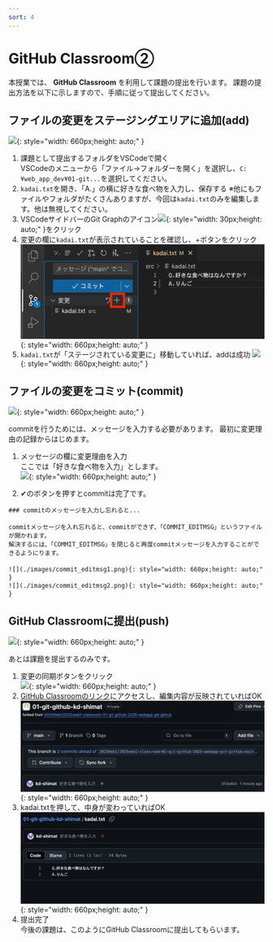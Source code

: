 ```yaml
---
sort: 4
---
```


# GitHub Classroom②

本授業では、 **GitHub Classroom** を利用して課題の提出を行います。
課題の提出方法を以下に示しますので、手順に従って提出してください。

## ファイルの変更をステージングエリアに追加(add)

![](./images/git_image_add.jpg){: style="width: 660px;height: auto;" }

1. 課題として提出するフォルダをVSCodeで開く<br>
   VSCodeのメニューから「ファイル->フォルダーを開く」を選択し、`C:¥web_app_dev¥01-git...`を選択してください。
2. `kadai.txt`を開き、「A.」の横に好きな食べ物を入力し、保存する
   ※他にもファイルやフォルダがたくさんありますが、今回は`kadai.txt`のみを編集します。他は無視してください。
3. VSCodeサイドバーのGit Graphのアイコン![](./images/Aspose.Words.aedafcf0-3819-4263-af12-50337a38362b.016.png){: style="width: 30px;height: auto;" }をクリック
4. 変更の欄に`kadai.txt`が表示されていることを確認し、+ボタンをクリック<br>
![](./images/Aspose.Words.aedafcf0-3819-4263-af12-50337a38362b.019.png){: style="width: 660px;height: auto;" }
1. `kadai.txt`が「ステージされている変更に」移動していれば、addは成功
   ![](./images/Aspose.Words.aedafcf0-3819-4263-af12-50337a38362b.020.png){: style="width: 660px;height: auto;" }

## ファイルの変更をコミット(commit)

![](./images/git_image_commit.jpg){: style="width: 660px;height: auto;" }

commitを行うためには、メッセージを入力する必要があります。
最初に変更理由の記録からはじめます。

1. メッセージの欄に変更理由を入力<br>
   ここでは「好きな食べ物を入力」とします。<br>
    ![](./images/Aspose.Words.aedafcf0-3819-4263-af12-50337a38362b.020.png){: style="width: 660px;height: auto;" }

1. ✔のボタンを押すとcommitは完了です。

```note
### commitのメッセージを入力し忘れると...

commitメッセージを入れ忘れると、commitができず、「COMMIT_EDITMSG」というファイルが開かれます。
解決するには、「COMMIT_EDITMSG」を閉じると再度commitメッセージを入力することができるようにります。

![](./images/commit_editmsg1.png){: style="width: 660px;height: auto;" }
![](./images/commit_editmsg2.png){: style="width: 660px;height: auto;" }
```

## GitHub Classroomに提出(push)

![](./images/git_image_push.jpg){: style="width: 660px;height: auto;" }

あとは課題を提出するのみです。

1. 変更の同期ボタンをクリック<br>
   ![](./images/Aspose.Words.aedafcf0-3819-4263-af12-50337a38362b.022.png){: style="width: 660px;height: auto;" }
2. [GitHub Classroomのリンク](https://classroom.github.com/a/bPW2aS9n)にアクセスし、編集内容が反映されていればOK<br>
![](./images/kadai_txt.png){: style="width: 660px;height: auto;" }
1. kadai.txtを押して、中身が変わっていればOK
![](./images/kadai_txt_in.png){: style="width: 660px;height: auto;" }
1. 提出完了<br>
   今後の課題は、このようにGitHub Classroomに提出してもらいます。
